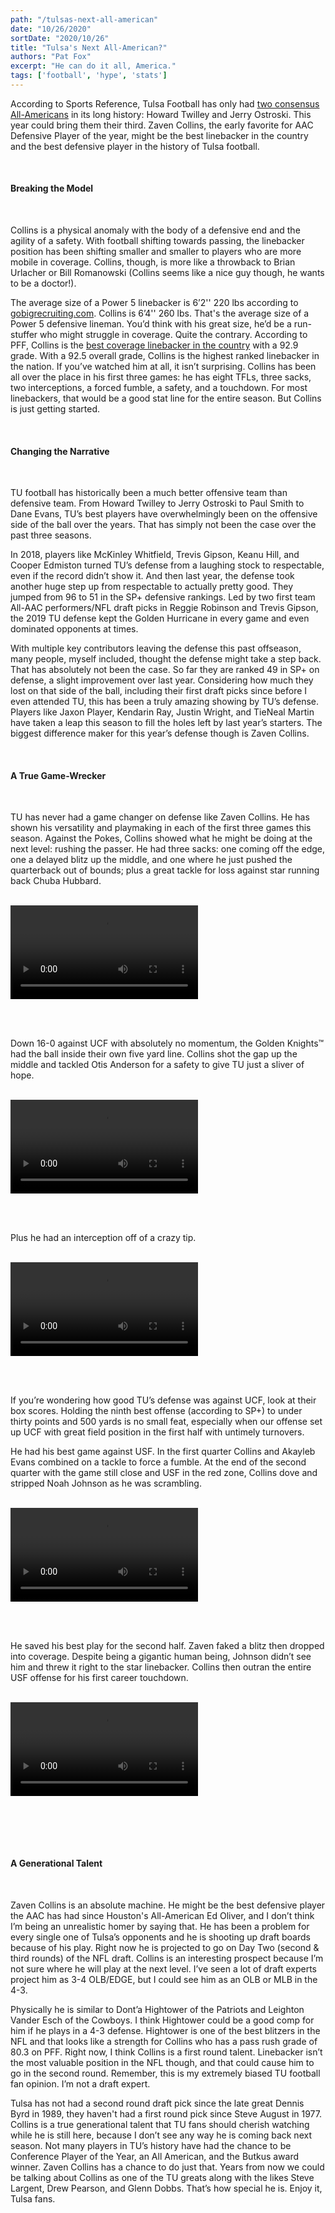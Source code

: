 ```yaml
---
path: "/tulsas-next-all-american"
date: "10/26/2020"
sortDate: "2020/10/26"
title: "Tulsa's Next All-American?"
authors: "Pat Fox"
excerpt: "He can do it all, America."
tags: ['football', 'hype', 'stats']
---
```


According to Sports Reference, Tulsa Football has only had [two consensus All-Americans](https://www.sports-reference.com/cfb/schools/tulsa/all-america.html) in its long history: Howard Twilley and Jerry Ostroski. This year could bring them their third. Zaven Collins, the early favorite for AAC Defensive Player of the year, might be the best linebacker in the country and the best defensive player in the history of Tulsa football.

<br />

#### Breaking the Model

<br />

Collins is a physical anomaly with the body of a defensive end and the agility of a safety. With football shifting towards passing, the linebacker position has been shifting smaller and smaller to players who are more mobile in coverage. Collins, though, is more like a throwback to Brian Urlacher or Bill Romanowski (Collins seems like a nice guy though, he wants to be a doctor!).

The average size of a Power 5 linebacker is 6’2'' 220 lbs according to [gobigrecruiting.com](https://www.gobigrecruiting.com/recruiting101/football/positional_guidelines/linebacker). Collins is 6’4'' 260 lbs. That's the average size of a Power 5 defensive lineman. You’d think with his great size, he’d be a run-stuffer who might struggle in coverage. Quite the contrary. According to PFF, Collins is the [best coverage linebacker in the country](https://www.pff.com/college/grades/position/lb) with a 92.9 grade. With a 92.5 overall grade, Collins is the highest ranked linebacker in the nation. If you’ve watched him at all, it isn’t surprising. Collins has been all over the place in his first three games: he has eight TFLs, three sacks, two interceptions, a forced fumble, a safety, and a touchdown. For most linebackers, that would be a good stat line for the entire season. But Collins is just getting started.

<br />

#### Changing the Narrative

<br />

TU football has historically been a much better offensive team than defensive team. From Howard Twilley to Jerry Ostroski to Paul Smith to Dane Evans, TU’s best players have overwhelmingly been on the offensive side of the ball over the years. That has simply not been the case over the past three seasons.

In 2018, players like McKinley Whitfield, Trevis Gipson, Keanu Hill, and Cooper Edmiston turned TU’s defense from a laughing stock to respectable, even if the record didn’t show it. And then last year, the defense took another huge step up from respectable to actually pretty good. They jumped from 96 to 51 in the SP+ defensive rankings. Led by two first team All-AAC performers/NFL draft picks in Reggie Robinson and Trevis Gipson, the 2019 TU defense kept the Golden Hurricane in every game and even dominated opponents at times.

With multiple key contributors leaving the defense this past offseason, many people, myself included, thought the defense might take a step back. That has absolutely not been the case. So far they are ranked 49 in SP+ on defense, a slight improvement over last year. Considering how much they lost on that side of the ball, including their first draft picks since before I even attended TU, this has been a truly amazing showing by TU’s defense. Players like Jaxon Player, Kendarin Ray, Justin Wright, and TieNeal Martin have taken a leap this season to fill the holes left by last year’s starters. The biggest difference maker for this year’s defense though is Zaven Collins.

<br />

#### A True Game-Wrecker

<br />

TU has never had a game changer on defense like Zaven Collins. He has shown his versatility and playmaking in each of the first three games this season. Against the Pokes, Collins showed what he might be doing at the next level: rushing the passer. He had three sacks: one coming off the edge, one a delayed blitz up the middle, and one where he just pushed the quarterback out of bounds; plus a great tackle for loss against star running back Chuba Hubbard.

<br />

<video controls>
    <source src="/blog_videos/zaven-collins/OSU-Highlights.mp4" type="video/mp4">
    Sorry, your browser doesn't support embedded videos.
</video>

<br /> <br />

Down 16-0 against UCF with absolutely no momentum, the Golden Knights™ had the ball inside their own five yard line. Collins shot the gap up the middle and tackled Otis Anderson for a safety to give TU just a sliver of hope. 

<br />

<video controls>
    <source src="/blog_videos/zaven-collins/UCF-Safety.mp4" type="video/mp4">
    Sorry, your browser doesn't support embedded videos.
</video>

<br /> <br />

Plus he had an interception off of a crazy tip. 

<br />

<video controls>
    <source src="/blog_videos/zaven-collins/UCF-Interception.mp4" type="video/mp4">
    Sorry, your browser doesn't support embedded videos.
</video>

<br /> <br />

If you’re wondering how good TU’s defense was against UCF, look at their box scores. Holding the ninth best offense (according to SP+) to under thirty points and 500 yards is no small feat, especially when our offense set up UCF with great field position in the first half with untimely turnovers.

He had his best game against USF. In the first quarter Collins and Akayleb Evans combined on a tackle to force a fumble. At the end of the second quarter with the game still close and USF in the red zone, Collins dove and stripped Noah Johnson as he was scrambling. 

<br />

<video controls>
    <source src="/blog_videos/zaven-collins/USF-Fumble.mp4" type="video/mp4">
    Sorry, your browser doesn't support embedded videos.
</video>

<br /> <br />

He saved his best play for the second half. Zaven faked a blitz then dropped into coverage. Despite being a gigantic human being, Johnson didn’t see him and threw it right to the star linebacker. Collins then outran the entire USF offense for his first career touchdown. 

<br />

<video controls>
    <source src="/blog_videos/zaven-collins/USF-Interception.mp4" type="video/mp4">
    Sorry, your browser doesn't support embedded videos.
</video>

<br /> <br />

<br />

#### A Generational Talent

<br />

Zaven Collins is an absolute machine. He might be the best defensive player the AAC has had since Houston's All-American Ed Oliver, and I don’t think I’m being an unrealistic homer by saying that. He has been a problem for every single one of Tulsa’s opponents and he is shooting up draft boards because of his play. Right now he is projected to go on Day Two (second & third rounds) of the NFL draft. Collins is an interesting prospect because I’m not sure where he will play at the next level. I’ve seen a lot of draft experts project him as 3-4 OLB/EDGE, but I could see him as an OLB or MLB in the 4-3.

Physically he is similar to Dont’a Hightower of the Patriots and Leighton Vander Esch of the Cowboys. I think Hightower could be a good comp for him if he plays in a 4-3 defense. Hightower is one of the best blitzers in the NFL and that looks like a strength for Collins who has a pass rush grade of 80.3 on PFF. Right now, I think Collins is a first round talent. Linebacker isn’t the most valuable position in the NFL though, and that could cause him to go in the second round. Remember, this is my extremely biased TU football fan opinion. I’m not a draft expert.

Tulsa has not had a second round draft pick since the late great Dennis Byrd in 1989, they haven't had a first round pick since Steve August in 1977. Collins is a true generational talent that TU fans should cherish watching while he is still here, because I don’t see any way he is coming back next season. Not many players in TU’s history have had the chance to be Conference Player of the Year, an All American, and the Butkus award winner. Zaven Collins has a chance to do just that. Years from now we could be talking about Collins as one of the TU greats along with the likes Steve Largent, Drew Pearson, and Glenn Dobbs. That’s how special he is. Enjoy it, Tulsa fans.
